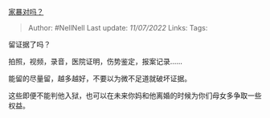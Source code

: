 [家暴对吗？](https://www.zhihu.com/question/541520931/answer/2558791041)

>Author: #NellNell 
>Last update: *11/07/2022* 
>Links: 
>Tags: 

留证据了吗？

拍照，视频，录音，医院证明，伤势鉴定，报案记录……

能留的尽量留，越多越好，不要以为微不足道就破坏证据。

这些即便不能判他入狱，也可以在未来你妈和他离婚的时候为你们母女多争取一些权益。